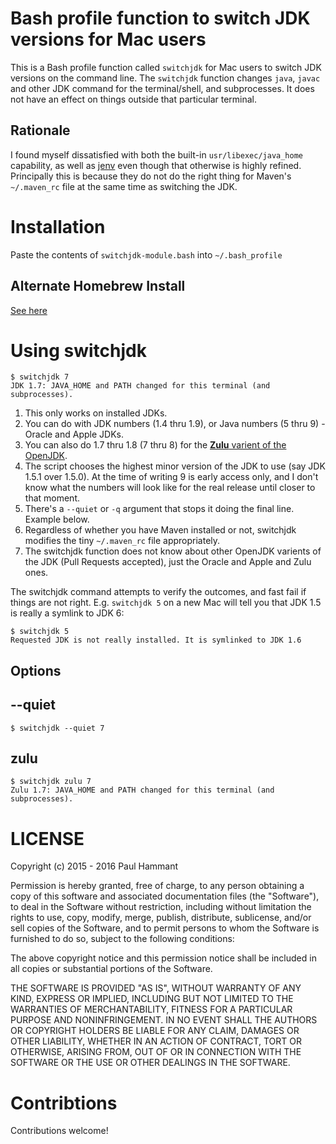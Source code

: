 # Bash profile function to switch JDK versions for Mac users

This is a Bash profile function called `switchjdk` for Mac users to switch JDK versions on the command line. The `switchjdk` function changes `java`, `javac` and other JDK command for the terminal/shell, and subprocesses. It does not have an effect on things outside that particular terminal.

## Rationale

I found myself dissatisfied with both the built-in `usr/libexec/java_home` capability, as well as [jenv](https://github.com/gcuisinier/jenv) even though that otherwise is highly refined. Principally this is because they do not do the right thing for Maven's `~/.maven_rc` file at the same time as switching the JDK.

# Installation

Paste the contents of `switchjdk-module.bash` into `~/.bash_profile`

## Alternate Homebrew Install

[See here](https://github.com/pcattori/homebrew-tap)

# Using switchjdk

```
$ switchjdk 7
JDK 1.7: JAVA_HOME and PATH changed for this terminal (and subprocesses).
```

1. This only works on installed JDKs.
2. You can do with JDK numbers (1.4 thru 1.9), or Java numbers (5 thru 9) - Oracle and Apple JDKs.
3. You can also do 1.7 thru 1.8 (7 thru 8) for the [**Zulu** varient of the OpenJDK](http://www.azul.com/downloads/zulu/).
4. The script chooses the highest minor version of the JDK to use (say JDK 1.5.1 over 1.5.0). At the time of writing 9 is early access only, and I don't know what the numbers will look like for the real release until closer to that moment.
5. There's a `--quiet` or `-q` argument that stops it doing the final line. Example below.
6. Regardless of whether you have Maven installed or not, switchjdk modifies the tiny `~/.maven_rc` file appropriately.
8. The switchjdk function does not know about other OpenJDK varients of the JDK (Pull Requests accepted), just the Oracle and Apple and Zulu ones.

The switchjdk command attempts to verify the outcomes, and fast fail if things are not right.  E.g. `switchjdk 5` on a new Mac will tell you that JDK 1.5 is really a symlink to JDK 6:

```
$ switchjdk 5
Requested JDK is not really installed. It is symlinked to JDK 1.6
```

## Options

## --quiet

```
$ switchjdk --quiet 7
```

## zulu

```
$ switchjdk zulu 7
Zulu 1.7: JAVA_HOME and PATH changed for this terminal (and subprocesses).
```

# LICENSE

Copyright (c) 2015 - 2016 Paul Hammant

Permission is hereby granted, free of charge, to any person obtaining a copy of this software and associated documentation files (the "Software"), to deal in the Software without restriction, including without limitation the rights to use, copy, modify, merge, publish, distribute, sublicense, and/or sell copies of the Software, and to permit persons to whom the Software is furnished to do so, subject to the following conditions:

The above copyright notice and this permission notice shall be included in all copies or substantial portions of the Software.

THE SOFTWARE IS PROVIDED "AS IS", WITHOUT WARRANTY OF ANY KIND, EXPRESS OR IMPLIED, INCLUDING BUT NOT LIMITED TO THE WARRANTIES OF MERCHANTABILITY, FITNESS FOR A PARTICULAR PURPOSE AND NONINFRINGEMENT. IN NO EVENT SHALL THE AUTHORS OR COPYRIGHT HOLDERS BE LIABLE FOR ANY CLAIM, DAMAGES OR OTHER LIABILITY, WHETHER IN AN ACTION OF CONTRACT, TORT OR OTHERWISE, ARISING FROM, OUT OF OR IN CONNECTION WITH THE SOFTWARE OR THE USE OR OTHER DEALINGS IN THE SOFTWARE.

# Contribtions

Contributions welcome!
